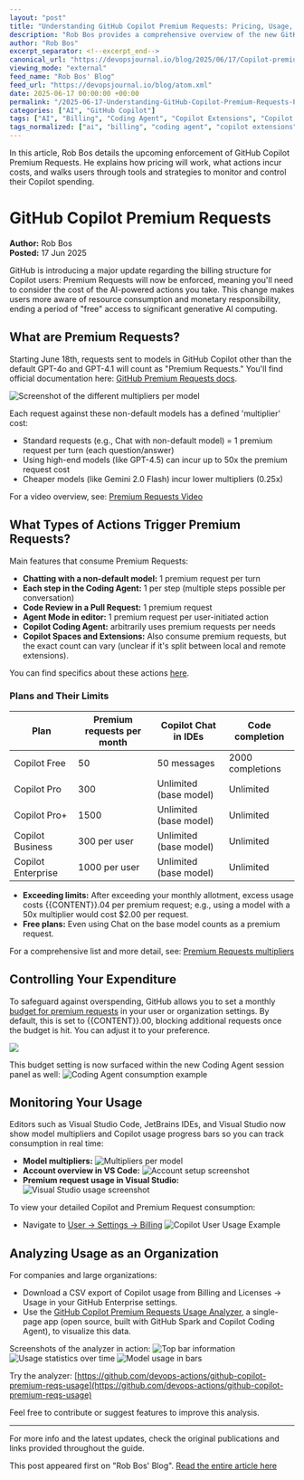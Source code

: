 ```yaml
---
layout: "post"
title: "Understanding GitHub Copilot Premium Requests: Pricing, Usage, and Cost Controls"
description: "Rob Bos provides a comprehensive overview of the new GitHub Copilot Premium Requests, describing upcoming usage-based billing, premium request types, plan differences, and strategies to prevent overspending. The article includes guides for monitoring personal and organizational usage, along with a CSV analyzer tool for enterprise transparency."
author: "Rob Bos"
excerpt_separator: <!--excerpt_end-->
canonical_url: "https://devopsjournal.io/blog/2025/06/17/Copilot-premium-requests"
viewing_mode: "external"
feed_name: "Rob Bos' Blog"
feed_url: "https://devopsjournal.io/blog/atom.xml"
date: 2025-06-17 00:00:00 +00:00
permalink: "/2025-06-17-Understanding-GitHub-Copilot-Premium-Requests-Pricing-Usage-and-Cost-Controls.html"
categories: ["AI", "GitHub Copilot"]
tags: ["AI", "Billing", "Coding Agent", "Copilot Extensions", "Copilot Plans", "Cost Control", "Enterprise Reporting", "Generative AI", "GitHub", "GitHub Copilot", "Model Multipliers", "Posts", "Premium Requests", "Usage Monitoring", "VS", "VS Code"]
tags_normalized: ["ai", "billing", "coding agent", "copilot extensions", "copilot plans", "cost control", "enterprise reporting", "generative ai", "github", "github copilot", "model multipliers", "posts", "premium requests", "usage monitoring", "vs", "vs code"]
---
```


In this article, Rob Bos details the upcoming enforcement of GitHub Copilot Premium Requests. He explains how pricing will work, what actions incur costs, and walks users through tools and strategies to monitor and control their Copilot spending.<!--excerpt_end-->

# GitHub Copilot Premium Requests

**Author:** Rob Bos  
**Posted:** 17 Jun 2025

GitHub is introducing a major update regarding the billing structure for Copilot users: Premium Requests will now be enforced, meaning you'll need to consider the cost of the AI-powered actions you take. This change makes users more aware of resource consumption and monetary responsibility, ending a period of "free" access to significant generative AI computing.

## What are Premium Requests?

Starting June 18th, requests sent to models in GitHub Copilot other than the default GPT-4o and GPT-4.1 will count as "Premium Requests." You'll find official documentation here: [GitHub Premium Requests docs](https://docs.github.com/en/copilot/managing-copilot/monitoring-usage-and-entitlements/about-premium-requests).

![Screenshot of the different multipliers per model](/images/2025/20250617/20250617_Multipliers.png)

Each request against these non-default models has a defined 'multiplier' cost:

- Standard requests (e.g., Chat with non-default model) = 1 premium request per turn (each question/answer)
- Using high-end models (like GPT-4.5) can incur up to 50x the premium request cost
- Cheaper models (like Gemini 2.0 Flash) incur lower multipliers (0.25x)

For a video overview, see: [Premium Requests Video](https://github-copilot.xebia.ms/detail?videoId=43)

## What Types of Actions Trigger Premium Requests?

Main features that consume Premium Requests:

- **Chatting with a non-default model:** 1 premium request per turn
- **Each step in the Coding Agent:** 1 per step (multiple steps possible per conversation)
- **Code Review in a Pull Request:** 1 premium request
- **Agent Mode in editor:** 1 premium request per user-initiated action
- **Copilot Coding Agent:** arbitrarily uses premium requests per needs
- **Copilot Spaces and Extensions:** Also consume premium requests, but the exact count can vary (unclear if it's split between local and remote extensions).

You can find specifics about these actions [here](https://docs.github.com/en/copilot/managing-copilot/understanding-and-managing-copilot-usage/understanding-and-managing-requests-in-copilot).

### Plans and Their Limits

| Plan                | Premium requests per month  | Copilot Chat in IDEs        | Code completion           |
|---------------------|----------------------------|-----------------------------|---------------------------|
| Copilot Free        | 50                         | 50 messages                 | 2000 completions          |
| Copilot Pro         | 300                        | Unlimited (base model)      | Unlimited                 |
| Copilot Pro+        | 1500                       | Unlimited (base model)      | Unlimited                 |
| Copilot Business    | 300 per user               | Unlimited (base model)      | Unlimited                 |
| Copilot Enterprise  | 1000 per user              | Unlimited (base model)      | Unlimited                 |

- **Exceeding limits:** After exceeding your monthly allotment, excess usage costs {{CONTENT}}.04 per premium request; e.g., using a model with a 50x multiplier would cost $2.00 per request.
- **Free plans:** Even using Chat on the base model counts as a premium request.

For a comprehensive list and more detail, see: [Premium Requests multipliers](https://docs.github.com/en/copilot/managing-copilot/monitoring-usage-and-entitlements/about-premium-requests)

## Controlling Your Expenditure

To safeguard against overspending, GitHub allows you to set a monthly [budget for premium requests](https://docs.github.com/en/billing/managing-your-billing/preventing-overspending) in your user or organization settings. By default, this is set to {{CONTENT}}.00, blocking additional requests once the budget is hit. You can adjust it to your preference.

![](/images/2025/20250617/20250618_CopilotBudget.png)

This budget setting is now surfaced within the new Coding Agent session panel as well:
![Coding Agent consumption example](/images/2025/20250617/20250618_CodingAgent.png)

## Monitoring Your Usage

Editors such as Visual Studio Code, JetBrains IDEs, and Visual Studio now show model multipliers and Copilot usage progress bars so you can track consumption in real time:

- **Model multipliers:**
  ![Multipliers per model](/images/2025/20250617/20250618_CopilotModelSelection.png)
- **Account overview in VS Code:**
  ![Account setup screenshot](/images/2025/20250617/20250618_CopilotOverview.png)
- **Premium request usage in Visual Studio:**
  ![Visual Studio usage screenshot](/images/2025/20250617/20250618_VisualStudioUsed.png)

To view your detailed Copilot and Premium Request consumption:

- Navigate to [User → Settings → Billing](https://github.com/settings/billing)
  ![Copilot User Usage Example](/images/2025/20250617/20250618_UserUsage.png)

## Analyzing Usage as an Organization

For companies and large organizations:

- Download a CSV export of Copilot usage from Billing and Licenses → Usage in your GitHub Enterprise settings.
- Use the [GitHub Copilot Premium Requests Usage Analyzer](https://github.com/devops-actions/github-copilot-premium-reqs-usage), a single-page app (open source, built with GitHub Spark and Copilot Coding Agent), to visualize this data.

Screenshots of the analyzer in action:
![Top bar information](/images/2025/20250617/20250617_01.png)
![Usage statistics over time](/images/2025/20250617/20250617_02.png)
![Model usage in bars](/images/2025/20250617/20250617_03.png)

Try the analyzer: [https://github.com/devops-actions/github-copilot-premium-reqs-usage](https://github.com/devops-actions/github-copilot-premium-reqs-usage)

Feel free to contribute or suggest features to improve this analysis.

---
For more info and the latest updates, check the original publications and links provided throughout the guide.

This post appeared first on "Rob Bos' Blog". [Read the entire article here](https://devopsjournal.io/blog/2025/06/17/Copilot-premium-requests)
